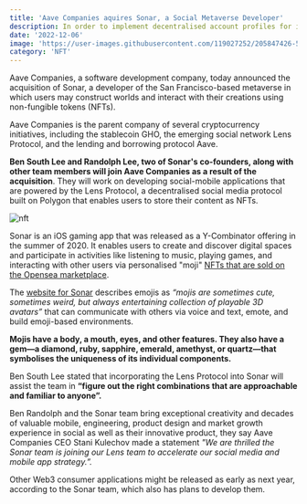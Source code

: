 ```yaml
---
title: 'Aave Companies aquires Sonar, a Social Metaverse Developer'
description: In order to implement decentralised account profiles for its social mobile metaverse app, Sonar will incorporate Aave's Lens system.'
date: '2022-12-06'
image: 'https://user-images.githubusercontent.com/119027252/205847426-54b6053b-3cfd-4918-8d43-2f5a9ce19b9b.png'
category: 'NFT'
---
```



Aave Companies, a software development company, today announced the acquisition of Sonar, a developer of the San Francisco-based metaverse in which users may construct worlds and interact with their creations using non-fungible tokens (NFTs).

Aave Companies is the parent company of several cryptocurrency initiatives, including the stablecoin GHO, the emerging social network Lens Protocol, and the lending and borrowing protocol Aave.


**Ben South Lee and Randolph Lee, two of Sonar's co-founders, along with other team members will join Aave Companies as a result of the acquisition**. They will work on developing social-mobile applications that are powered by the Lens Protocol, a decentralised social media protocol built on Polygon that enables users to store their content as NFTs.

![nft](https://user-images.githubusercontent.com/119027252/205846411-fb5d8697-c4d7-4c9b-9407-941873cef33e.jpg)

Sonar is an iOS gaming app that was released as a Y-Combinator offering in the summer of 2020. It enables users to create and discover digital spaces and participate in activities like listening to music, playing games, and interacting with other users via personalised "moji" [NFTs that are sold on the Opensea marketplace](https://opensea.io/collection/sonar-moji).

The [website for Sonar](https://moji.sonar.app/) describes emojis as *“mojis are sometimes cute, sometimes weird, but always entertaining collection of playable 3D avatars”*  that can communicate with others via voice and text, emote, and build emoji-based environments.

**Mojis have a body, a mouth, eyes, and other features. They also have a gem—a diamond, ruby, sapphire, emerald, amethyst, or quartz—that symbolises the uniqueness of its individual components.**


Ben South Lee stated that incorporating the Lens Protocol into Sonar will assist the team in  **“figure out the right combinations that are approachable and familiar to anyone”.**

Ben Randolph and the Sonar team bring exceptional creativity and decades of valuable mobile, engineering, product design and market growth experience in social as well as their innovative product,  they say  Aave Companies CEO Stani Kulechov made a statement *"We are thrilled the Sonar team is joining our Lens team to accelerate our social media and mobile app strategy.”.*

Other Web3 consumer applications might be released as early as next year, according to the Sonar team, which also has plans to develop them.

